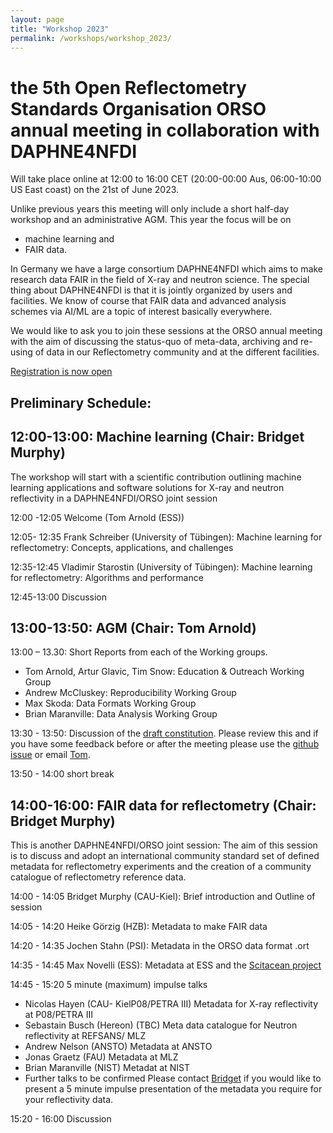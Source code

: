 ```yaml
---
layout: page
title: "Workshop 2023"
permalink: /workshops/workshop_2023/
---
```



# the 5th Open Reflectometry Standards Organisation ORSO annual meeting in collaboration with DAPHNE4NFDI
Will take place online at 12:00 to 16:00 CET (20:00-00:00 Aus, 06:00-10:00 US East coast) on the 21st of June 2023. 

Unlike previous years this meeting will only include a short half-day workshop and an administrative AGM.
This year the focus will be on
* machine learning and 
* FAIR data. 

In Germany we have a large consortium DAPHNE4NFDI which aims to make research data FAIR in the field of X-ray and neutron science. The special thing about DAPHNE4NFDI is that it is jointly organized by users and facilities.  We know of course that FAIR data and advanced analysis schemes via AI/ML are a topic of interest basically everywhere. 

We would like to ask you to join these sessions at the ORSO annual meeting with the aim of discussing the status-quo of meta-data, archiving and re-using of data in our Reflectometry community and at the different facilities. 

[Registration is now open](https://indico.esss.lu.se/event/3289)

## Preliminary Schedule:

## 12:00-13:00: Machine learning (Chair: Bridget Murphy)
The workshop will start with a scientific contribution outlining machine learning applications and software solutions for X-ray and neutron reflectivity in a DAPHNE4NFDI/ORSO joint session

12:00 -12:05 Welcome (Tom Arnold (ESS))

12:05- 12:35 Frank Schreiber  (University of Tübingen): Machine learning for reflectometry: Concepts, applications, and challenges 

12:35-12:45 Vladimir Starostin  (University of Tübingen): Machine learning for reflectometry: Algorithms and performance

12:45-13:00  Discussion

## 13:00-13:50: AGM (Chair: Tom Arnold)
13:00 – 13.30: Short Reports from each of the Working groups.
* Tom Arnold, Artur Glavic, Tim Snow: Education & Outreach Working Group
* Andrew McCluskey: Reproducibility Working Group
* Max Skoda: Data Formats Working Group
* Brian Maranville: Data Analysis Working Group

13:30 - 13:50: Discussion of the [draft constitution](https://www.reflectometry.org/what_is_orso/ORSO_constitution). Please review this and if you have some feedback before or after the meeting please use the [github issue](https://github.com/reflectivity/edu_outreach/issues/41) or email [Tom](mailto:tom.arnold@ess.eu).

13:50 - 14:00  short break

## 14:00-16:00: FAIR data for reflectometry (Chair: Bridget Murphy)
This is another DAPHNE4NFDI/ORSO joint session:
The aim of this session is to discuss and adopt an international community standard set of defined metadata for reflectometry experiments and the creation of a community catalogue of reflectometry reference data.

14:00 - 14:05 	Bridget Murphy (CAU-Kiel): Brief introduction and Outline of session 

14:05 - 14:20  	Heike Görzig (HZB): Metadata to make FAIR data 

14:20 - 14:35   Jochen Stahn (PSI): Metadata in the ORSO data format .ort

14:35 - 14:45   Max Novelli (ESS): Metadata at ESS and the [Scitacean project](https://scicatproject.github.io/scitacean/) 

14:45 - 15:20 5 minute (maximum) impulse talks 
* Nicolas Hayen  (CAU- KielP08/PETRA III) 		Metadata for X-ray reflectivity at P08/PETRA III
* Sebastain Busch (Hereon) (TBC) 			Meta data catalogue for Neutron reflectivity at REFSANS/ MLZ
* Andrew Nelson (ANSTO)   Metadata at ANSTO
* Jonas Graetz (FAU)    Metadata at MLZ
* Brian Maranville (NIST)  Metadat at NIST
* Further talks to be confirmed
Please contact [Bridget](mailto:murphy@physik.uni-kiel.de) if you would like to present a 5 minute impulse presentation of the metadata you require for your reflectivity data.

15:20 - 16:00 Discussion
